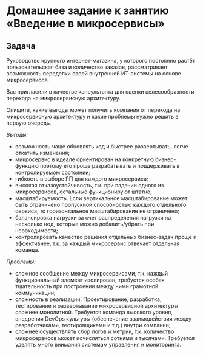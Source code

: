 # Домашнее задание к занятию «Введение в микросервисы»

## Задача

Руководство крупного интернет-магазина, у которого постоянно растёт пользовательская база и количество заказов, рассматривает возможность переделки своей внутренней   ИТ-системы на основе микросервисов. 

Вас пригласили в качестве консультанта для оценки целесообразности перехода на микросервисную архитектуру. 

Опишите, какие выгоды может получить компания от перехода на микросервисную архитектуру и какие проблемы нужно решить в первую очередь.

*Выгоды:*

* возможность чаще обновлять код и быстрее развертывать, легче откатить изменения;
* микросервис в идеале ориентирован на конкретную бизнес-функцию поэтому его проще разрабатывать и поддерживать в контролируемом состоянии;
* гибкость в выборе ЯП для каждого микросервиса;
* высокая отказоустойчивость, т.к. при падении одного из микросервисов, остальные функционируют штатно;
* масштабируемость. Если вертикальное масштабирование может быть ограничено пропускной способностью каждого отдельного сервиса, то горизонтальное масштабирование не ограничено;
* балансировка нагрузки за счет распределения нагрузки на несколько нод, которые можно добавить/убрать при необходимости;
* контролировать качество решения отдельных бизнес-задач проще и эффективнее, т.к. за каждый микросервис отвечает отдельная команда.

*Проблемы:*  

* сложное сообщение между микросервисами, т.к. каждый функциональный элемент изолирован, требуется особая тщательность при построении между ними грамотной коммуникации;
* сложность в реализации. Проектирование, разработка, тестирование и развертывание микросервисной архитектуры сложнее монолитной. Требуется команда высокого уровня, внедрения DevOps культуры (обеспечение взаимодействия между разработчиками, тестировщиками и т.д.) внутри компании;
* сложнее осуществлять сбор логов и метрик, т.к. количество микросервисов может исчисляться сотнями и тысячами. Требуется уделять много внимания системам управления и мониторинга.
